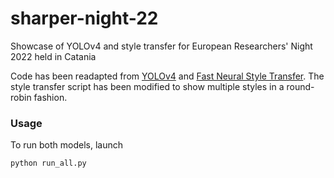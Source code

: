 # sharper-night-22
Showcase of YOLOv4 and style transfer for European Researchers' Night 2022 held in Catania

Code has been readapted from [YOLOv4](https://github.com/WongKinYiu/PyTorch_YOLOv4) and [Fast Neural Style Transfer](https://github.com/rrmina/fast-neural-style-pytorch). 
The style transfer script has been modified to show multiple styles in a round-robin fashion.

### Usage
To run both models, launch
```
python run_all.py
```
